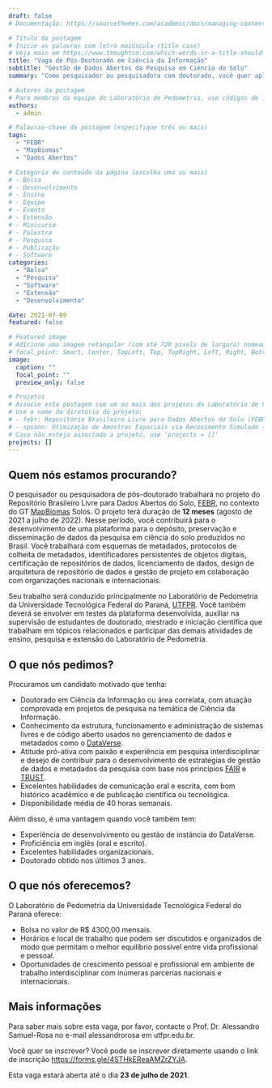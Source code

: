 ```yaml
---
draft: false
# Documentação: https://sourcethemes.com/academic/docs/managing-content/

# Título da postagem
# Inicie as palavras com letra maiúscula (title case)
# Veja mais em https://www.thoughtco.com/which-words-in-a-title-should-be-capitalized-1691026
title: "Vaga de Pós-Doutorado em Ciência da Informação"
subtitle: "Gestão de Dados Abertos da Pesquisa em Ciência do Solo"
summary: "Como pesquisador ou pesquisadora com doutorado, você quer aplicar sua paixão pela ciência da informação para contribuir para um mundo mais sustentável? Você quer se juntar a uma equipe jovem e ambiciosa que desenvolverá uma plataforma para o depósito, preservação e disseminação de dados da pesquisa em ciência do solo produzidos no Brasil?"

# Autores da postagem
# Para membros da equipe do Laboratório de Pedometria, use códigos de identificação conforme 'content/authors'
authors:
  - admin

# Palavras-chave da postagem (especifique três ou mais)
tags:
  - "FEBR"
  - "MapBiomas"
  - "Dados Abertos"

# Categoria do conteúdo da página (escolha uma ou mais)
# - Bolsa
# - Desenvolvimento
# - Ensino
# - Equipe
# - Evento
# - Extensão
# - Minicurso
# - Palestra
# - Pesquisa
# - Publicação
# - Software
categories:
  - "Bolsa"
  - "Pesquisa"
  - "Software"
  - "Extensão"
  - "Desenvolvimento"

date: 2021-07-09
featured: false

# Featured image
# Adicione uma imagem retangular (com até 720 pixels de largura) nomeada 'featured' ao diretório desta postagem
# focal_point: Smart, Center, TopLeft, Top, TopRight, Left, Right, BottomLeft, Bottom, BottomRight
image:
  caption: ""
  focal_point: ""
  preview_only: false

# Projetos
# Associe esta postagem com um ou mais dos projetos do Laboratório de Pedometria
# Use o nome do diretório do projeto:
# - febr: Repositório Brasileiro Livre para Dados Abertos do Solo (FEBR)
# - spsann: Otimização de Amostras Espaciais via Recozimento Simulado (SPSANN)
# Caso não esteja associado a projeto, use 'projects = []'
projects: []
---
```


## Quem nós estamos procurando?

O pesquisador ou pesquisadora de pós-doutorado trabalhará no projeto do Repositório Brasileiro Livre para Dados Abertos do Solo, [FEBR](/febr/), no contexto do GT [MapBiomas](https://mapbiomas.org/) Solos. O projeto terá duração de __12 meses__ (agosto de 2021 a julho de 2022). Nesse período, você contribuirá para o desenvolvimento de uma plataforma para o depósito, preservação e disseminação de dados da pesquisa em ciência do solo produzidos no Brasil. Você trabalhará com esquemas de metadados, protocolos de colheita de metadados, identificadores persistentes de objetos digitais, certificação de repositórios de dados, licenciamento de dados, design de arquitetura de repositório de dados e gestão de projeto em colaboração com organizações nacionais e internacionais.

Seu trabalho será conduzido principalmente no Laboratório de Pedometria da Universidade Tecnológica Federal do Paraná, [UTFPR](http://www.utfpr.edu.br/). Você também deverá se envolver em testes da plataforma desenvolvida, auxiliar na supervisão de estudantes de doutorado, mestrado e iniciação científica que trabalham em tópicos relacionados e participar das demais atividades de ensino, pesquisa e extensão do Laboratório de Pedometria.

## O que nós pedimos?

Procuramos um candidato motivado que tenha:

* Doutorado em Ciência da Informação ou área correlata, com atuação comprovada em projetos de pesquisa na temática de Ciência da Informação.
* Conhecimento da estrutura, funcionamento e administração de sistemas livres e de código aberto usados no gerenciamento de dados e metadados como o [DataVerse](https://dataverse.org/).
* Atitude pró-ativa com paixão e experiência em pesquisa interdisciplinar e desejo de contribuir para o desenvolvimento de estratégias de gestão de dados e metadados da pesquisa com base nos princípios [FAIR](https://www.nature.com/articles/sdata201618) e [TRUST](https://www.nature.com/articles/s41597-020-0486-7).
* Excelentes habilidades de comunicação oral e escrita, com bom histórico acadêmico e de publicação científica ou tecnológica.
* Disponibilidade média de 40 horas semanais.

Além disso, é uma vantagem quando você também tem:

* Experiência de desenvolvimento ou gestão de instância do DataVerse.
* Proficiência em inglês (oral e escrito).
* Excelentes habilidades organizacionais.
* Doutorado obtido nos últimos 3 anos.

## O que nós oferecemos?

O Laboratório de Pedometria da Universidade Tecnológica Federal do Paraná oferece:

* Bolsa no valor de R$ 4300,00 mensais.
* Horários e local de trabalho que podem ser discutidos e organizados de modo que permitam o melhor equilíbrio possível entre vida profissional e pessoal.
* Oportunidades de crescimento pessoal e profissional em ambiente de trabalho interdisciplinar com inúmeras parcerias nacionais e internacionais.

## Mais informações

Para saber mais sobre esta vaga, por favor, contacte o Prof. Dr. Alessandro Samuel-Rosa no e-mail alessandrorosa em utfpr.edu.br.

Você quer se inscrever? Você pode se inscrever diretamente usando o link de inscrição <https://forms.gle/4STHkEReaAMZrZYJA>.

Esta vaga estará aberta até o dia __23 de julho de 2021__.
